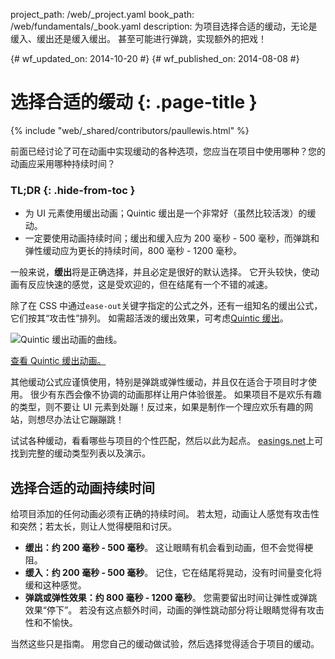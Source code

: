 project_path: /web/_project.yaml
book_path: /web/fundamentals/_book.yaml
description: 为项目选择合适的缓动，无论是缓入、缓出还是缓入缓出。 甚至可能进行弹跳，实现额外的把戏！

{# wf_updated_on: 2014-10-20 #}
{# wf_published_on: 2014-08-08 #}

# 选择合适的缓动 {: .page-title }

{% include "web/_shared/contributors/paullewis.html" %}


前面已经讨论了可在动画中实现缓动的各种选项，您应当在项目中使用哪种？您的动画应采用哪种持续时间？

### TL;DR {: .hide-from-toc }
- 为 UI 元素使用缓出动画；Quintic 缓出是一个非常好（虽然比较活泼）的缓动。
- 一定要使用动画持续时间；缓出和缓入应为 200 毫秒 - 500 毫秒，而弹跳和弹性缓动应为更长的持续时间，800 毫秒 - 1200 毫秒。


一般来说，**缓出**将是正确选择，并且必定是很好的默认选择。 它开头较快，使动画有反应快速的感觉，这是受欢迎的，但在结尾有一个不错的减速。

除了在 CSS 中通过`ease-out`关键字指定的公式之外，还有一组知名的缓出公式，它们按其“攻击性”排列。 如需超活泼的缓出效果，可考虑[Quintic 缓出](http://easings.net/#easeOutQuint)。

<img src="imgs/quintic-ease-out-markers.png" alt="Quintic 缓出动画的曲线。" style="max-width: 300px"/>

<a href="https://googlesamples.github.io/web-fundamentals/fundamentals/design-and-ui/animations/box-move-quintic-ease-out.html">查看 Quintic 缓出动画。</a>

其他缓动公式应谨慎使用，特别是弹跳或弹性缓动，并且仅在适合于项目时才使用。 很少有东西会像不协调的动画那样让用户体验很差。 如果项目不是欢乐有趣的类型，则不要让 UI 元素到处蹦！反过来，如果是制作一个理应欢乐有趣的网站，则想尽办法让它蹦蹦跳！

试试各种缓动，看看哪些与项目的个性匹配，然后以此为起点。 [easings.net](http://easings.net)上可找到完整的缓动类型列表以及演示。

## 选择合适的动画持续时间

给项目添加的任何动画必须有正确的持续时间。 若太短，动画让人感觉有攻击性和突然；若太长，则让人觉得梗阻和讨厌。

* **缓出：约 200 毫秒 - 500 毫秒**。 这让眼睛有机会看到动画，但不会觉得梗阻。
* **缓入：约 200 毫秒 - 500 毫秒**。 记住，它在结尾将晃动，没有时间量变化将缓和这种感觉。
* **弹跳或弹性效果：约 800 毫秒 - 1200 毫秒**。 您需要留出时间让弹性或弹跳效果“停下”。 若没有这点额外时间，动画的弹性跳动部分将让眼睛觉得有攻击性和不愉快。

当然这些只是指南。 用您自己的缓动做试验，然后选择觉得适合于项目的缓动。


